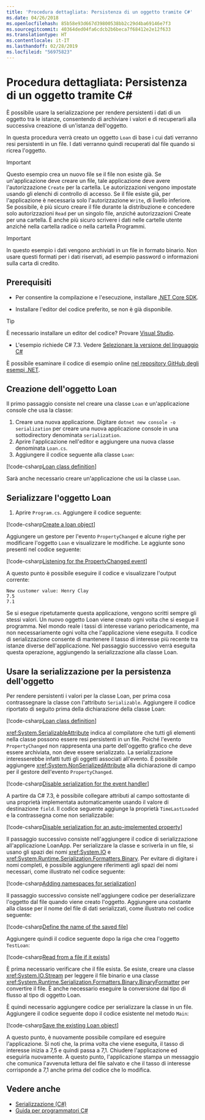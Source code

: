 ```yaml
---
title: 'Procedura dettagliata: Persistenza di un oggetto tramite C#'
ms.date: 04/26/2018
ms.openlocfilehash: 85b58e93d667d39800538bb2c29d4ba69146e7f3
ms.sourcegitcommit: 40364ded04fa6cdcb2b6beca7f68412e2e12f633
ms.translationtype: HT
ms.contentlocale: it-IT
ms.lasthandoff: 02/28/2019
ms.locfileid: "56975823"
---
```

# <a name="walkthrough-persisting-an-object-using-c"></a>Procedura dettagliata: Persistenza di un oggetto tramite C\#

È possibile usare la serializzazione per rendere persistenti i dati di un oggetto tra le istanze, consentendo di archiviare i valori e di recuperarli alla successiva creazione di un'istanza dell'oggetto.

In questa procedura verrà creato un oggetto `Loan` di base i cui dati verranno resi persistenti in un file. I dati verranno quindi recuperati dal file quando si ricrea l'oggetto.

> [!IMPORTANT]
> Questo esempio crea un nuovo file se il file non esiste già. Se un'applicazione deve creare un file, tale applicazione deve avere l'autorizzazione `Create` per la cartella. Le autorizzazioni vengono impostate usando gli elenchi di controllo di accesso. Se il file esiste già, per l'applicazione è necessaria solo l'autorizzazione `Write`, di livello inferiore. Se possibile, è più sicuro creare il file durante la distribuzione e concedere solo autorizzazioni `Read` per un singolo file, anziché autorizzazioni Create per una cartella. È anche più sicuro scrivere i dati nelle cartelle utente anziché nella cartella radice o nella cartella Programmi.

> [!IMPORTANT]
> In questo esempio i dati vengono archiviati in un file in formato binario. Non usare questi formati per i dati riservati, ad esempio password o informazioni sulla carta di credito.

## <a name="prerequisites"></a>Prerequisiti

* Per consentire la compilazione e l'esecuzione, installare [.NET Core SDK](https://www.microsoft.com/net/core).

* Installare l'editor del codice preferito, se non è già disponibile.

> [!TIP]
> È necessario installare un editor del codice? Provare [Visual Studio](https://visualstudio.com/downloads).

* L'esempio richiede C# 7.3. Vedere [Selezionare la versione del linguaggio C#](../../../language-reference/configure-language-version.md) 

È possibile esaminare il codice di esempio online [nel repository GitHub degli esempi .NET](https://github.com/dotnet/samples/tree/master/csharp/serialization).

## <a name="creating-the-loan-object"></a>Creazione dell'oggetto Loan

Il primo passaggio consiste nel creare una classe `Loan` e un'applicazione console che usa la classe:

1. Creare una nuova applicazione. Digitare `dotnet new console -o serialization` per creare una nuova applicazione console in una sottodirectory denominata `serialization`.
1. Aprire l'applicazione nell'editor e aggiungere una nuova classe denominata `Loan.cs`.
1. Aggiungere il codice seguente alla classe `Loan`:

[!code-csharp[Loan class definition](../../../../../samples/csharp/serialization/Loan.cs#1)]

Sarà anche necessario creare un'applicazione che usi la classe `Loan`.

## <a name="serialize-the-loan-object"></a>Serializzare l'oggetto Loan

1. Aprire `Program.cs`. Aggiungere il codice seguente:

[!code-csharp[Create a loan object](../../../../../samples/csharp/serialization/Program.cs#1)]

Aggiungere un gestore per l'evento `PropertyChanged` e alcune righe per modificare l'oggetto `Loan` e visualizzare le modifiche. Le aggiunte sono presenti nel codice seguente:

[!code-csharp[Listening for the PropertyChanged event](../../../../../samples/csharp/serialization/Program.cs#2)]

A questo punto è possibile eseguire il codice e visualizzare l'output corrente:

```console
New customer value: Henry Clay
7.5
7.1
```

Se si esegue ripetutamente questa applicazione, vengono scritti sempre gli stessi valori. Un nuovo oggetto Loan viene creato ogni volta che si esegue il programma. Nel mondo reale i tassi di interesse variano periodicamente, ma non necessariamente ogni volta che l'applicazione viene eseguita. Il codice di serializzazione consente di mantenere il tasso di interesse più recente tra istanze diverse dell'applicazione. Nel passaggio successivo verrà eseguita questa operazione, aggiungendo la serializzazione alla classe Loan.

## <a name="using-serialization-to-persist-the-object"></a>Usare la serializzazione per la persistenza dell'oggetto

Per rendere persistenti i valori per la classe Loan, per prima cosa contrassegnare la classe con l'attributo `Serializable`. Aggiungere il codice riportato di seguito prima della dichiarazione della classe Loan:

[!code-csharp[Loan class definition](../../../../../samples/csharp/serialization/Loan.cs#2)]

<xref:System.SerializableAttribute> indica al compilatore che tutti gli elementi nella classe possono essere resi persistenti in un file. Poiché l'evento `PropertyChanged` non rappresenta una parte dell'oggetto grafico che deve essere archiviata, non deve essere serializzato. La serializzazione interesserebbe infatti tutti gli oggetti associati all'evento. È possibile aggiungere <xref:System.NonSerializedAttribute> alla dichiarazione di campo per il gestore dell'evento `PropertyChanged`.

[!code-csharp[Disable serialization for the event handler](../../../../../samples/csharp/serialization/Loan.cs#3)]

A partire da C# 7.3, è possibile collegare attributi al campo sottostante di una proprietà implementata automaticamente usando il valore di destinazione `field`. Il codice seguente aggiunge la proprietà `TimeLastLoaded` e la contrassegna come non serializzabile:

[!code-csharp[Disable serialization for an auto-implemented property](../../../../../samples/csharp/serialization/Loan.cs#4)]

Il passaggio successivo consiste nell'aggiungere il codice di serializzazione all'applicazione LoanApp. Per serializzare la classe e scriverla in un file, si usano gli spazi dei nomi <xref:System.IO> e <xref:System.Runtime.Serialization.Formatters.Binary>. Per evitare di digitare i nomi completi, è possibile aggiungere riferimenti agli spazi dei nomi necessari, come illustrato nel codice seguente:

[!code-csharp[Adding namespaces for serialization](../../../../../samples/csharp/serialization/Program.cs#3)]

Il passaggio successivo consiste nell'aggiungere codice per deserializzare l'oggetto dal file quando viene creato l'oggetto. Aggiungere una costante alla classe per il nome del file di dati serializzati, come illustrato nel codice seguente:

[!code-csharp[Define the name of the saved file](../../../../../samples/csharp/serialization/Program.cs#4)]

Aggiungere quindi il codice seguente dopo la riga che crea l'oggetto `TestLoan`:

[!code-csharp[Read from a file if it exists](../../../../../samples/csharp/serialization/Program.cs#5)]

È prima necessario verificare che il file esista. Se esiste, creare una classe <xref:System.IO.Stream> per leggere il file binario e una classe <xref:System.Runtime.Serialization.Formatters.Binary.BinaryFormatter> per convertire il file. È anche necessario eseguire la conversione dal tipo di flusso al tipo di oggetto Loan.

È quindi necessario aggiungere codice per serializzare la classe in un file. Aggiungere il codice seguente dopo il codice esistente nel metodo `Main`:

[!code-csharp[Save the existing Loan object](../../../../../samples/csharp/serialization/Program.cs#6)]

A questo punto, è nuovamente possibile compilare ed eseguire l'applicazione. Si noti che, la prima volta che viene eseguita, il tasso di interesse inizia a 7,5 e quindi passa a 7,1. Chiudere l'applicazione ed eseguirla nuovamente. A questo punto, l'applicazione stampa un messaggio che comunica l'avvenuta lettura del file salvato e che il tasso di interesse corrisponde a 7,1 anche prima del codice che lo modifica.

## <a name="see-also"></a>Vedere anche

- [Serializzazione (C#)](index.md)
- [Guida per programmatori C#](../..//index.md)
